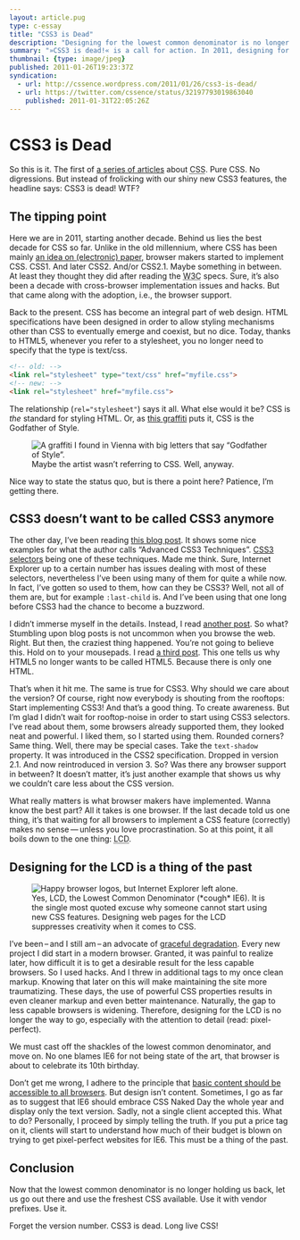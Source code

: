 ```yaml
---
layout: article.pug
type: c-essay
title: "CSS3 is Dead"
description: "Designing for the lowest common denominator is no longer the way to go."
summary: "»CSS3 is dead!« is a call for action. In 2011, designing for the lowest common denominator is no longer the way to go. In addition, it explains why CSS3 doesn’t want to be called CSS3 anymore. That way the title makes sense. Sort of."
thumbnail: {type: image/jpeg}
published: 2011-01-26T19:23:37Z
syndication:
  - url: http://cssence.wordpress.com/2011/01/26/css3-is-dead/
  - url: https://twitter.com/cssence/status/32197793019863040
    published: 2011-01-31T22:05:26Z
---
```


# CSS3 is Dead

So this is it. The first of [a series of articles](/about/) about <abbr title="Cascading Style Sheets">CSS</abbr>. Pure CSS. No digressions. But instead of frolicking with our shiny new CSS3 features, the headline says: CSS3 is dead! WTF?

## The tipping point

Here we are in 2011, starting another decade. Behind us lies the best decade for CSS so far. Unlike in the old millennium, where CSS has been mainly [an idea on (electronic) paper](http://www.w3.org/TR/REC-CSS1/), browser makers started to implement CSS. CSS1. And later CSS2. And/or CSS2.1. Maybe something in between. At least they thought they did after reading the <abbr title="World Wide Web Consortium">W3C</abbr> specs. Sure, it’s also been a decade with cross-browser implementation issues and hacks. But that came along with the adoption, i.e., the browser support.

Back to the present. CSS has become an integral part of web design. HTML specifications have been designed in order to allow styling mechanisms other than CSS to eventually emerge and coexist, but no dice. Today, thanks to HTML5, whenever you refer to a stylesheet, you no longer need to specify that the type is text/css.

```html
<!-- old: -->
<link rel="stylesheet" type="text/css" href="myfile.css">
<!-- new: -->
<link rel="stylesheet" href="myfile.css">
```

The relationship (`rel="stylesheet"`) says it all. What else would it be? CSS is _the_ standard for styling HTML. Or, as [this graffiti](#figure-1) puts it, CSS is the Godfather of Style.

<figure id="figure-1"><img src="/2011/css3-is-dead/godfather-of-style.jpg" alt="A graffiti I found in Vienna with big letters that say “Godfather of Style”."><figcaption>Maybe the artist wasn’t referring to CSS. Well, anyway.</figcaption></figure>

Nice way to state the status quo, but is there a point here? Patience, I’m getting there.

## CSS3 doesn’t want to be called CSS3 anymore

The other day, I’ve been reading [this blog post](http://sixrevisions.com/css/3-advanced-css3-techniques-you-should-learn/). It shows some nice examples for what the author calls “Advanced CSS3 Techniques”. [CSS3 selectors](http://www.w3.org/TR/css3-selectors/#selectors) being one of these techniques. Made me think. Sure, Internet Explorer up to a certain number has issues dealing with most of these selectors, nevertheless I’ve been using many of them for quite a while now. In fact, I’ve gotten so used to them, how can they be CSS3? Well, not all of them are, but for example `:last-child` is. And I’ve been using that one long before CSS3 had the chance to become a buzzword.

I didn’t immerse myself in the details. Instead, I read [another post](http://www.webdesignerdepot.com/2009/08/5-css3-design-enhancements-that-you-can-use-today/). So what? Stumbling upon blog posts is not uncommon when you browse the web. Right. But then, the craziest thing happened. You’re not going to believe this. Hold on to your mousepads. I read [a third post](http://gizmodo.com/5740244/html-5-just-wants-to-be-html-from-now-on). This one tells us why HTML5 no longer wants to be called HTML5. Because there is only one HTML.

That’s when it hit me. The same is true for CSS3. Why should we care about the version? Of course, right now everybody is shouting from the rooftops: Start implementing CSS3! And that’s a good thing. To create awareness. But I’m glad I didn’t wait for rooftop-noise in order to start using CSS3 selectors. I’ve read about them, some browsers already supported them, they looked neat and powerful. I liked them, so I started using them. Rounded corners? Same thing. Well, there may be special cases. Take the `text-shadow` property. It was introduced in the CSS2 specification. Dropped in version 2.1. And now reintroduced in version 3. So? Was there any browser support in between? It doesn’t matter, it’s just another example that shows us why we couldn’t care less about the CSS version.

What really matters is what browser makers have implemented. Wanna know the best part? All it takes is one browser. If the last decade told us one thing, it’s that waiting for all browsers to implement a CSS feature (correctly) makes no sense&thinsp;—&thinsp;unless you love procrastination. So at this point, it all boils down to the one thing: <abbr title="Lowest Common Denominator">LCD</abbr>.

## Designing for the LCD is a thing of the past

<figure><img src="/2011/css3-is-dead/ie-left-behind.png" alt="Happy browser logos, but Internet Explorer left alone."><figcaption>Yes, LCD, the Lowest Common Denominator (*cough* IE6). It is the single most quoted excuse why someone cannot start using new CSS features. Designing web pages for the LCD suppresses creativity when it comes to CSS.</figcaption></figure>

I’ve been&thinsp;–&thinsp;and I still am&thinsp;–&thinsp;an advocate of [graceful degradation](http://en.wikipedia.org/wiki/Graceful_degradation). Every new project I did start in a modern browser. Granted, it was painful to realize later, how difficult it is to get a desirable result for the less capable browsers. So I used hacks. And I threw in additional tags to my once clean markup. Knowing that later on this will make maintaining the site more traumatizing. These days, the use of powerful CSS properties results in even cleaner markup and even better maintenance. Naturally, the gap to less capable browsers is widening. Therefore, designing for the LCD is no longer the way to go, especially with the attention to detail (read: pixel-perfect).

We must cast off the shackles of the lowest common denominator, and move on. No one blames IE6 for not being state of the art, that browser is about to celebrate its 10th birthday.

Don’t get me wrong, I adhere to the principle that [basic content should be accessible to all browsers](http://en.wikipedia.org/wiki/Progressive_enhancement#Core_principles). But design isn’t content. Sometimes, I go as far as to suggest that IE6 should embrace CSS Naked Day the whole year and display only the text version. Sadly, not a single client accepted this. What to do? Personally, I proceed by simply telling the truth. If you put a price tag on it, clients will start to understand how much of their budget is blown on trying to get pixel-perfect websites for IE6. This must be a thing of the past.

## Conclusion

Now that the lowest common denominator is no longer holding us back, let us go out there and use the freshest CSS available. Use it with vendor prefixes. Use it.

Forget the version number. CSS3 is dead. Long live CSS!
